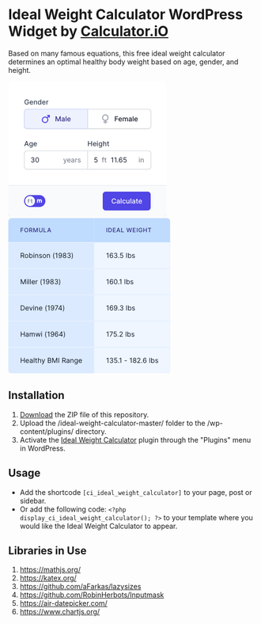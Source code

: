 # Ideal Weight Calculator WordPress Widget by [Calculator.iO](https://www.calculator.io/ "Calculator.iO Homepage")

Based on many famous equations, this free ideal weight calculator determines an optimal healthy body weight based on age, gender, and height.

![Ideal Weight Calculator Input Form](/assets/images/screenshot-1.png "Ideal Weight Calculator Input Form")
![Ideal Weight Calculator Calculation Results](/assets/images/screenshot-2.png "Ideal Weight Calculator Calculation Results")

## Installation

1. [Download](https://github.com/pub-calculator-io/age-calculator/archive/refs/heads/master.zip) the ZIP file of this repository.
2. Upload the /ideal-weight-calculator-master/ folder to the /wp-content/plugins/ directory.
3. Activate the [Ideal Weight Calculator](https://www.calculator.io/ideal-weight-calculator/ "Ideal Weight Calculator Homepage") plugin through the "Plugins" menu in WordPress.

## Usage
* Add the shortcode `[ci_ideal_weight_calculator]` to your page, post or sidebar.
* Or add the following code: `<?php display_ci_ideal_weight_calculator(); ?>` to your template where you would like the Ideal Weight Calculator to appear.

## Libraries in Use
1. https://mathjs.org/
2. https://katex.org/
3. https://github.com/aFarkas/lazysizes
4. https://github.com/RobinHerbots/Inputmask
5. https://air-datepicker.com/
6. https://www.chartjs.org/
